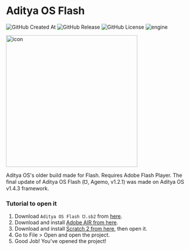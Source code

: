 # Aditya OS Flash

<img alt="GitHub Created At" src="https://img.shields.io/github/created-at/AbhyudayadityaStudios/Aditya-OS-Flash?color=%238a2be2&style=for-the-badge"> <img alt="GitHub Release" src="https://img.shields.io/github/v/release/AbhyudayadityaStudios/Aditya-OS-Flash?color=%23a9e43a&style=for-the-badge"> <img alt="GitHub License" src="https://img.shields.io/github/license/AbhyudayadityaStudios/Aditya-OS-Flash?color=blue&style=for-the-badge"> <img alt="engine" src="https://img.shields.io/badge/engine-Scratch 2-orange?style=for-the-badge">

<img src="https://github.com/AdityaOS/Aditya-OS-Flash/blob/master/.github/logo.png" alt="icon" width="360">

Aditya OS's older build made for Flash. Requires Adobe Flash Player. The final update of Aditya OS Flash (℧, Agemo, v1.2.1) was made on Aditya OS v1.4.3 framework.

### Tutorial to open it

1. Download `Aditya OS Flash ℧.sb2` from [here](https://github.com/AdityaOS/Aditya-OS-Flash/blob/master/Aditya%20OS%20Flash%20%E2%84%A7.sb2).
2. Download and install [Adobe AIR from here](https://airsdk.harman.com/runtime).
3. Download and install [Scratch 2 from here](https://scratch.mit.edu/download/scratch2), then open it.
4. Go to File > Open and open the project.
5. Good Job! You've opened the project!
